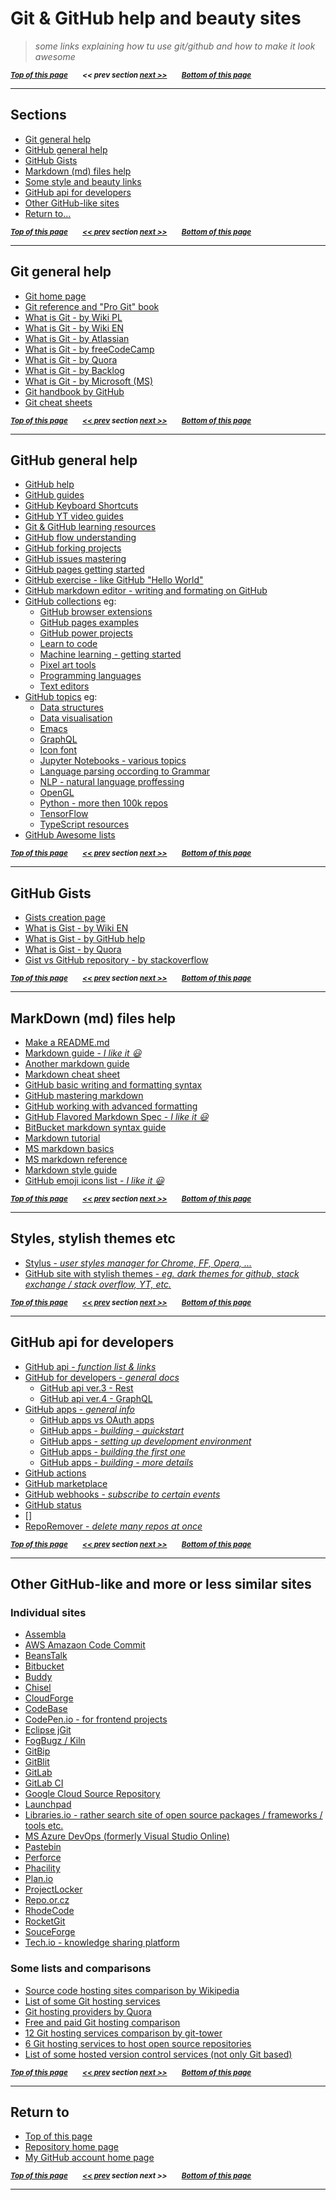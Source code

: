  <a name="pgtop">

# Git & GitHub help and beauty sites</a>

> _some links explaining how tu use git/github and how to make it look awesome_

<sub>**_[Top of this page](#pgtop)&emsp;&emsp;<< prev section [next >>](#0)&emsp;&emsp;[Bottom of this page](#returnto)_**</sub>

---

<a name="0"><a name="sections">

## Sections</a></a>

- [Git general help](#gitgenhlp)
- [GitHub general help](#githubgenhlp)
- [GitHub Gists](#githubgists)
- [Markdown (md) files help](#mdhlp)
- [Some style and beauty links](#stls)
- [GitHub api for developers](#devapi)
- [Other GitHub-like sites](#othersites)
- [Return to...](#returnto)

<sub>**_[Top of this page](#pgtop)&emsp;&emsp;[<< prev](#pgtop) section [next >>](#1)&emsp;&emsp;[Bottom of this page](#returnto)_**</sub>

---

<a name ="1"><a name="gitgenhlp">

## Git general help</a></a>

- [Git home page](https://git-scm.com/)
- [Git reference and "Pro Git" book](https://git-scm.com/doc)
- [What is Git - by Wiki PL](<https://pl.wikipedia.org/wiki/Git_(oprogramowanie)>)
- [What is Git - by Wiki EN](https://en.wikipedia.org/wiki/Git)
- [What is Git - by Atlassian](https://www.atlassian.com/git/tutorials/what-is-git)
- [What is Git - by freeCodeCamp](https://medium.freecodecamp.org/what-is-git-and-how-to-use-it-c341b049ae61)
- [What is Git - by Quora](https://www.quora.com/What-is-Git-and-why-should-I-use-it)
- [What is Git - by Backlog](https://backlog.com/git-tutorial/what-is-git/)
- [What is Git - by Microsoft (MS)](https://docs.microsoft.com/en-us/azure/devops/learn/git/what-is-git)
- [Git handbook by GitHub](https://guides.github.com/introduction/git-handbook/)
- [Git cheat sheets](https://services.github.com/on-demand/resources/cheatsheets/)

<sub>**_[Top of this page](#pgtop)&emsp;&emsp;[\<\< prev](#0) section [next >>](#2)&emsp;&emsp;[Bottom of this page](#returnto)_**</sub>

---

<a name ="2"><a name="githubgenhlp">

## GitHub general help</a></a>

- [GitHub help](https://help.github.com/en)
- [GitHub guides](https://guides.github.com/)
- [GitHub Keyboard Shortcuts](https://help.github.com/en/articles/using-keyboard-shortcuts)
- [GitHub YT video guides](https://www.youtube.com/githubguides)
- [Git & GitHub learning resources](https://help.github.com/en/articles/git-and-github-learning-resources)
- [GitHub flow understanding](https://guides.github.com/introduction/flow/)
- [GitHub forking projects](https://guides.github.com/activities/forking/)
- [GitHub issues mastering](https://guides.github.com/features/issues/)
- [GitHub pages getting started](https://guides.github.com/features/pages/)
- [GitHub exercise - like GitHub "Hello World"](https://guides.github.com/activities/hello-world/)
- [GitHub markdown editor - writing and formating on GitHub](https://help.github.com/en/articles/about-writing-and-formatting-on-github)
- [GitHub collections](https://github.com/collections) eg:
  - [GitHub browser extensions](https://github.com/collections/github-browser-extensions)
  - [GitHub pages examples](https://github.com/collections/github-pages-examples)
  - [GitHub power projects](https://github.com/collections/projects-that-power-github)
  - [Learn to code](https://github.com/collections/learn-to-code)
  - [Machine learning - getting started](https://github.com/collections/machine-learning)
  - [Pixel art tools](https://github.com/collections/pixel-art-tools)
  - [Programming languages](https://github.com/collections/programming-languages)
  - [Text editors](https://github.com/collections/text-editors)
- [GitHub topics](https://github.com/topics/) eg:
  - [Data structures](https://github.com/topics/data-structures)
  - [Data visualisation](https://github.com/topics/data-visualization)
  - [Emacs](https://github.com/topics/emacs)
  - [GraphQL](https://github.com/topics/graphql)
  - [Icon font](https://github.com/topics/icon-font)
  - [Jupyter Notebooks - various topics](https://github.com/topics/jupyter-notebook)
  - [Language parsing occording to Grammar](https://github.com/topics/parsing)
  - [NLP - natural language proffessing](https://github.com/topics/nlp)
  - [OpenGL](https://github.com/topics/opengl)
  - [Python - more then 100k repos](https://github.com/topics/python)
  - [TensorFlow](https://github.com/topics/tensorflow)
  - [TypeScript resources](https://github.com/topics/typescript)
- [GitHub Awesome lists](https://github.com/topics/awesome)

<sub>**_[Top of this page](#pgtop)&emsp;&emsp;[<< prev](#1) section [next >>](#3)&emsp;&emsp;[Bottom of this page](#returnto)_**</sub>

---

<a name ="3"><a name="githubgists">

## GitHub Gists</a></a>

- [Gists creation page](https://gist.github.com/)
- [What is Gist - by Wiki EN](https://en.wikipedia.org/wiki/GitHub#Gists)
- [What is Gist - by GitHub help](https://help.github.com/en/articles/about-gists)
- [What is Gist - by Quora](https://www.quora.com/What-is-a-GitHub-gist)
- [Gist vs GitHub repository - by stackoverflow](https://stackoverflow.com/questions/6767518/what-is-the-difference-between-github-and-gist)

<sub>**_[Top of this page](#pgtop)&emsp;&emsp;[<< prev](#2) section [next >>](#4)&emsp;&emsp;[Bottom of this page](#returnto)_**</sub>

---

<a name ="4"><a name="mdhlp">

## MarkDown (md) files help</a></a>

- [Make a README.md](https://www.makeareadme.com/)
- [Markdown guide - _I like it :smiley:_](https://www.markdownguide.org/)
- [Another markdown guide](https://markdown-guide.readthedocs.io/en/latest/basics.html)
- [Markdown cheat sheet](https://github.com/adam-p/markdown-here/wiki/Markdown-Cheatsheet)
- [GitHub basic writing and formatting syntax](https://help.github.com/en/articles/basic-writing-and-formatting-syntax)
- [GitHub mastering markdown](https://guides.github.com/features/mastering-markdown/)
- [GitHub working with advanced formatting](https://help.github.com/en/articles/working-with-advanced-formatting)
- [GitHub Flavored Markdown Spec - _I like it :smiley:_](https://github.github.com/gfm/)
- [BitBucket markdown syntax guide](https://confluence.atlassian.com/bitbucketserver/markdown-syntax-guide-776639995.html)
- [Markdown tutorial](https://www.markdowntutorial.com/)
- [MS markdown basics](https://docs.microsoft.com/pl-pl/contribute/how-to-write-use-markdown)
- [MS markdown reference](https://docs.microsoft.com/pl-pl/contribute/markdown-reference)
- [Markdown style guide](http://www.cirosantilli.com/markdown-style-guide/)
- [GitHub emoji icons list - _I like it :smiley:_](https://gist.github.com/rxaviers/7360908)

<sub>**_[Top of this page](#pgtop)&emsp;&emsp;[<< prev](#3) section [next >>](#5)&emsp;&emsp;[Bottom of this page](#returnto)_**</sub>

---

<a name ="5"><a name="stls">

## Styles, stylish themes etc</a></a>

- [Stylus - _user styles manager for Chrome, FF, Opera, ..._](https://github.com/openstyles/stylus/)
- [GitHub site with stylish themes - _eg. dark themes for github, stack exchange / stack overflow, YT, etc._](https://github.com/StylishThemes)

<sub>**_[Top of this page](#pgtop)&emsp;&emsp;[<< prev](#4) section [next >>](#6)&emsp;&emsp;[Bottom of this page](#returnto)_**</sub>

---

<a name ="6"><a name="devapi">

## GitHub api for developers</a></a>

- [GitHub api - _function list & links_](https://api.github.com/)
- [GitHub for developers - _general docs_](https://developer.github.com/)
  - [GitHub api ver.3 - Rest](https://developer.github.com/v3/)
  - [GitHub api ver.4 - GraphQL](https://developer.github.com/v4/)
- [GitHub apps - _general info_](https://developer.github.com/apps/)
  - [GitHub apps vs OAuth apps](https://developer.github.com/apps/differences-between-apps/)
  - [GitHub apps - _building - quickstart_](https://developer.github.com/apps/quickstart-guides/)
  - [GitHub apps - _setting up development environment_](https://developer.github.com/apps/quickstart-guides/setting-up-your-development-environment/)
  - [GitHub apps - _building the first one_](https://developer.github.com/apps/quickstart-guides/using-the-github-api-in-your-app/)
  - [GitHub apps - _building - more details_](https://developer.github.com/apps/building-github-apps/creating-a-github-app/)
- [GitHub actions](https://developer.github.com/actions/)
- [GitHub marketplace](https://developer.github.com/marketplace/)
- [GitHub webhooks - _subscribe to certain events_](https://developer.github.com/webhooks/)
- [GitHub status](https://www.githubstatus.com/)
- []
- [RepoRemover - _delete many repos at once_](https://reporemover.xyz/)

<sub>**_[Top of this page](#pgtop)&emsp;&emsp;[<< prev](#5) section [next >>](#7)&emsp;&emsp;[Bottom of this page](#returnto)_**</sub>

---

<a name ="7"><a name="othersites">

## Other GitHub-like and more or less similar sites</a></a>

### Individual sites

- [Assembla](https://www.assembla.com/home)
- [AWS Amazaon Code Commit](https://aws.amazon.com/codecommit/)
- [BeansTalk](https://beanstalkapp.com/)
- [Bitbucket](https://bitbucket.org/)
- [Buddy](https://buddy.works/)
- [Chisel](http://chiselapp.com/)
- [CloudForge](http://www.cloudforge.com/)
- [CodeBase](https://www.codebasehq.com/)
- [CodePen.io - for frontend projects](https://codepen.io/)
- [Eclipse jGit](https://www.eclipse.org/jgit/)
- [FogBugz / Kiln](https://www.fogbugz.com/version-control.html)
- [GitBip](http://gitbip.com/)
- [GitBlit](http://gitblit.com/)
- [GitLab](https://gitlab.com/gitlab-org)
- [GitLab CI](https://about.gitlab.com/product/continuous-integration/)
- [Google Cloud Source Repository](https://cloud.google.com/source-repositories/)
- [Launchpad](https://launchpad.net/)
- [Libraries.io - rather search site of open source packages / frameworks / tools etc.](https://libraries.io/)
- [MS Azure DevOps (formerly Visual Studio Online)](https://azure.microsoft.com/en-us/services/devops/)
- [Pastebin](https://pastebin.com/)
- [Perforce](https://www.perforce.com/)
- [Phacility](https://phacility.com/phabricator/)
- [Plan.io](https://plan.io/)
- [ProjectLocker](https://projectlocker.com/)
- [Repo.or.cz](https://repo.or.cz/)
- [RhodeCode](https://rhodecode.com/)
- [RocketGit](https://rocketgit.com/)
- [SouceForge](https://sourceforge.net/)
- [Tech.io - knowledge sharing platform](https://tech.io/)

### Some lists and comparisons

- [Source code hosting sites comparison by Wikipedia](https://en.wikipedia.org/wiki/Comparison_of_source-code-hosting_facilities)
- [List of some Git hosting services](https://git.wiki.kernel.org/index.php/GitHosting)
- [Git hosting providers by Quora](https://www.quora.com/What-is-the-best-Git-hosting-provider-other-than-GitHub-Why)
- [Free and paid Git hosting comparison](http://comparegithosting.com/)
- [12 Git hosting services comparison by git-tower](https://www.git-tower.com/blog/git-hosting-services-compared/)
- [6 Git hosting services to host open source repositories](https://opensource.com/article/18/8/github-alternatives)
- [List of some hosted version control services (not only Git based)](https://www.slant.co/topics/153/~best-hosted-version-control-services)

<sub>**_[Top of this page](#pgtop)&emsp;&emsp;[<< prev](#6) section [next >>](#8)&emsp;&emsp;[Bottom of this page](#returnto)_**</sub>

---

<a name ="8"><a name="returnto">

## Return to</a></a>

- [Top of this page](#pgtop)
- [Repository home page](../README.md#pgtop)
- [My GitHub account home page](https://github.com/ktprezes)

<sub>**_[Top of this page](#pgtop)&emsp;&emsp;[<< prev](#7) section next >>&emsp;&emsp;[Bottom of this page](#returnto)_**</sub>

---

